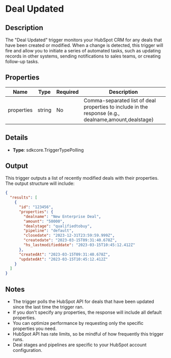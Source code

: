 # Deal Updated

## Description

The "Deal Updated" trigger monitors your HubSpot CRM for any deals that have been created or modified. When a change is detected, this trigger will fire and allow you to initiate a series of automated tasks, such as updating records in other systems, sending notifications to sales teams, or creating follow-up tasks.

## Properties

| Name       | Type   | Required | Description                                                                                     |
|------------|--------|----------|-------------------------------------------------------------------------------------------------|
| properties | string | No       | Comma-separated list of deal properties to include in the response (e.g., dealname,amount,dealstage) |

## Details

- **Type**: sdkcore.TriggerTypePolling

## Output

This trigger outputs a list of recently modified deals with their properties. The output structure will include:

```json
{
  "results": [
    {
      "id": "123456",
      "properties": {
        "dealname": "New Enterprise Deal",
        "amount": "50000",
        "dealstage": "qualifiedtobuy",
        "pipeline": "default",
        "closedate": "2023-12-31T23:59:59.999Z",
        "createdate": "2023-03-15T09:31:40.678Z",
        "hs_lastmodifieddate": "2023-03-15T10:45:12.412Z"
      },
      "createdAt": "2023-03-15T09:31:40.678Z",
      "updatedAt": "2023-03-15T10:45:12.412Z"
    }
  ]
}
```

## Notes

- The trigger polls the HubSpot API for deals that have been updated since the last time the trigger ran.
- If you don't specify any properties, the response will include all default properties.
- You can optimize performance by requesting only the specific properties you need.
- HubSpot API has rate limits, so be mindful of how frequently this trigger runs.
- Deal stages and pipelines are specific to your HubSpot account configuration.